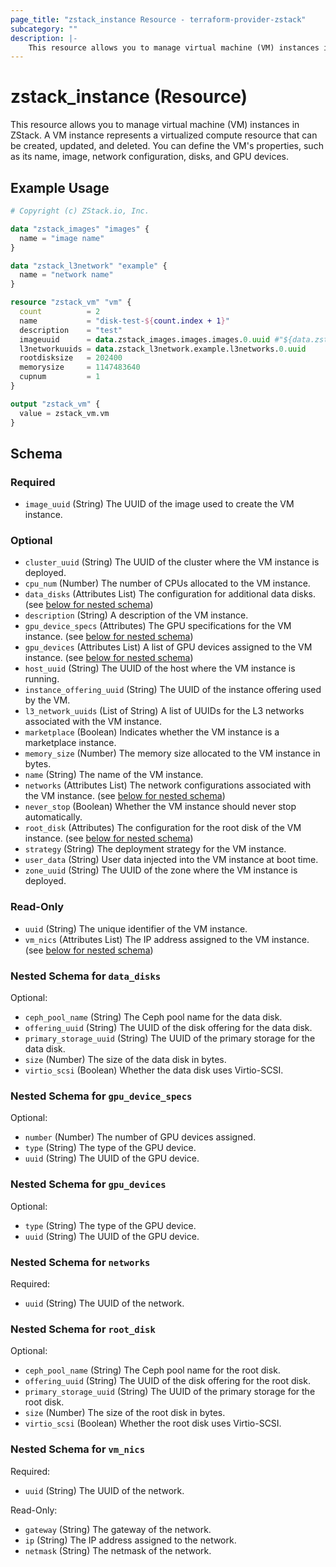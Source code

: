 ```yaml
---
page_title: "zstack_instance Resource - terraform-provider-zstack"
subcategory: ""
description: |-
    This resource allows you to manage virtual machine (VM) instances in ZStack. A VM instance represents a virtualized compute resource that can be created, updated, and deleted. You can define the VM's properties, such as its name, image, network configuration, disks, and GPU devices.
---
```


# zstack_instance (Resource)

This resource allows you to manage virtual machine (VM) instances in ZStack. A VM instance represents a virtualized compute resource that can be created, updated, and deleted. You can define the VM's properties, such as its name, image, network configuration, disks, and GPU devices.

## Example Usage

```terraform
# Copyright (c) ZStack.io, Inc.

data "zstack_images" "images" {
  name = "image name"
}

data "zstack_l3network" "example" {
  name = "network name"
}

resource "zstack_vm" "vm" {
  count          = 2
  name           = "disk-test-${count.index + 1}"
  description    = "test"
  imageuuid      = data.zstack_images.images.images.0.uuid #"${data.zstack_images.images.images[0].uuid}" #"9b26312501614ec0b6dc731e6977dfb2"
  l3networkuuids = data.zstack_l3network.example.l3networks.0.uuid
  rootdisksize   = 202400
  memorysize     = 1147483640
  cupnum         = 1
}

output "zstack_vm" {
  value = zstack_vm.vm
}
```

<!-- schema generated by tfplugindocs -->
## Schema

### Required

- `image_uuid` (String) The UUID of the image used to create the VM instance.

### Optional

- `cluster_uuid` (String) The UUID of the cluster where the VM instance is deployed.
- `cpu_num` (Number) The number of CPUs allocated to the VM instance.
- `data_disks` (Attributes List) The configuration for additional data disks. (see [below for nested schema](#nestedatt--data_disks))
- `description` (String) A description of the VM instance.
- `gpu_device_specs` (Attributes) The GPU specifications for the VM instance. (see [below for nested schema](#nestedatt--gpu_device_specs))
- `gpu_devices` (Attributes List) A list of GPU devices assigned to the VM instance. (see [below for nested schema](#nestedatt--gpu_devices))
- `host_uuid` (String) The UUID of the host where the VM instance is running.
- `instance_offering_uuid` (String) The UUID of the instance offering used by the VM.
- `l3_network_uuids` (List of String) A list of UUIDs for the L3 networks associated with the VM instance.
- `marketplace` (Boolean) Indicates whether the VM instance is a marketplace instance.
- `memory_size` (Number) The memory size allocated to the VM instance in bytes.
- `name` (String) The name of the VM instance.
- `networks` (Attributes List) The network configurations associated with the VM instance. (see [below for nested schema](#nestedatt--networks))
- `never_stop` (Boolean) Whether the VM instance should never stop automatically.
- `root_disk` (Attributes) The configuration for the root disk of the VM instance. (see [below for nested schema](#nestedatt--root_disk))
- `strategy` (String) The deployment strategy for the VM instance.
- `user_data` (String) User data injected into the VM instance at boot time.
- `zone_uuid` (String) The UUID of the zone where the VM instance is deployed.

### Read-Only

- `uuid` (String) The unique identifier of the VM instance.
- `vm_nics` (Attributes List) The IP address assigned to the VM instance. (see [below for nested schema](#nestedatt--vm_nics))

<a id="nestedatt--data_disks"></a>
### Nested Schema for `data_disks`

Optional:

- `ceph_pool_name` (String) The Ceph pool name for the data disk.
- `offering_uuid` (String) The UUID of the disk offering for the data disk.
- `primary_storage_uuid` (String) The UUID of the primary storage for the data disk.
- `size` (Number) The size of the data disk in bytes.
- `virtio_scsi` (Boolean) Whether the data disk uses Virtio-SCSI.


<a id="nestedatt--gpu_device_specs"></a>
### Nested Schema for `gpu_device_specs`

Optional:

- `number` (Number) The number of GPU devices assigned.
- `type` (String) The type of the GPU device.
- `uuid` (String) The UUID of the GPU device.


<a id="nestedatt--gpu_devices"></a>
### Nested Schema for `gpu_devices`

Optional:

- `type` (String) The type of the GPU device.
- `uuid` (String) The UUID of the GPU device.


<a id="nestedatt--networks"></a>
### Nested Schema for `networks`

Required:

- `uuid` (String) The UUID of the network.


<a id="nestedatt--root_disk"></a>
### Nested Schema for `root_disk`

Optional:

- `ceph_pool_name` (String) The Ceph pool name for the root disk.
- `offering_uuid` (String) The UUID of the disk offering for the root disk.
- `primary_storage_uuid` (String) The UUID of the primary storage for the root disk.
- `size` (Number) The size of the root disk in bytes.
- `virtio_scsi` (Boolean) Whether the root disk uses Virtio-SCSI.


<a id="nestedatt--vm_nics"></a>
### Nested Schema for `vm_nics`

Required:

- `uuid` (String) The UUID of the network.

Read-Only:

- `gateway` (String) The gateway of the network.
- `ip` (String) The IP address assigned to the network.
- `netmask` (String) The netmask of the network.



